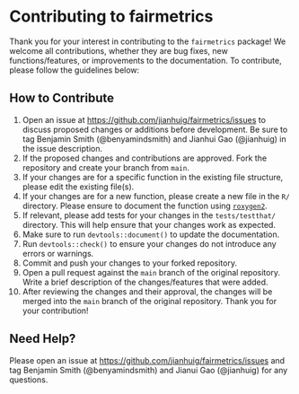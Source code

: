 # Contributing to fairmetrics

Thank you for your interest in contributing to the `fairmetrics` package! We welcome all contributions, whether they are bug fixes, new functions/features, or improvements to the documentation. To contribute, please follow the guidelines below:

## How to Contribute

1. Open an issue at <https://github.com/jianhuig/fairmetrics/issues> to discuss proposed changes or additions before development. Be sure to tag Benjamin Smith (@benyamindsmith) and Jianhui Gao (@jianhuig) in the issue description. 
2.  If the proposed changes and contributions are approved. Fork the repository and create your branch from `main`.
3. If your changes are for a specific function in the existing file structure, please edit the existing file(s). 
4. If your changes are for a new function, please create a new file in the `R/` directory. Please ensure to document the function using [`roxygen2`](https://roxygen2.r-lib.org/). 
5. If relevant, please add tests for your changes in the `tests/testthat/` directory. This will help ensure that your changes work as expected.
6. Make sure to run `devtools::document()` to update the documentation.
7. Run `devtools::check()` to ensure your changes do not introduce any errors or warnings.
8. Commit and push your changes to your forked repository.
9. Open a pull request against the `main` branch of the original repository. Write a brief description of the changes/features that were added. 
10. After reviewing the changes and their approval, the changes will be merged into the `main` branch of the original repository. Thank you for your contribution!

## Need Help?

Please open an issue at <https://github.com/jianhuig/fairmetrics/issues> and tag Benjamin Smith (@benyamindsmith) and Jianui Gao (@jianhuig) for any questions.
